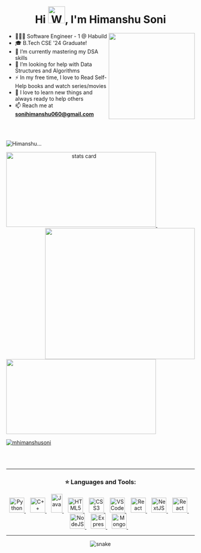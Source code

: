 <h1 align="center">Hi <img src="https://raw.githubusercontent.com/nixin72/nixin72/master/wave.gif" 
         alt="Waving hand animated gif"
         height="45"
         width="45" />, I'm Himanshu Soni</h1>

<img align='right' src="https://media2.giphy.com/media/qgQUggAC3Pfv687qPC/giphy.gif?cid=ecf05e47nsfxk6msyq52s50p4snafpezf6qzzkf82tcy7jw4&rid=giphy.gif&ct=g" width="230">

- 🧑🏻‍💻 Software Engineer - 1 @ Habuild  
- 🎓 B.Tech CSE '24 Graduate!  
- 🌱 I’m currently mastering my DSA skills  
- 🤔 I’m looking for help with Data Structures and Algorithms  
- ⚡ In my free time, I love to Read Self-Help books and watch series/movies  
- 💬 I love to learn new things and always ready to help others  
- 📫 Reach me at **sonihimanshu060@gmail.com**

<br><br>
<p align="left"> <img src="https://komarev.com/ghpvc/?username=ihimanshusoni&label=PROFILE+VIEWS" alt="Himanshu..." /> </p>
<p>
<a align= "center" href="https://github.com/ihimanshusoni">
<img alt="stats card" height="200px" width="400" src="https://github-readme-streak-stats.herokuapp.com/?user=ihimanshusoni&theme=radical">
<img align="right" height="350" width="400" src="https://cdn.dribbble.com/users/2238041/screenshots/4763918/working.gif" /> </a>
         &nbsp;
<img height="200px" width="400" src="https://github-readme-stats.vercel.app/api?username=ihimanshusoni&count_private=true&theme=radical&show_icons=true" />
</p>

<p align="left">
  <a href="https://twitter.com/mhimanshusoni" target="blank">
    <img src="https://img.shields.io/twitter/follow/mhimanshusoni?logo=twitter&style=for-the-badge" alt="mhimanshusoni" />
  </a>
</p>

<br><br>
<hr>

<h3 align="center">⭐ Languages and Tools:</h3>
<p align="center">

<!-- Languages -->
<a href="https://www.python.org" target="_blank"> 
  <img src="https://upload.wikimedia.org/wikipedia/commons/c/c3/Python-logo-notext.svg" alt="Python" width="40" height="40"/> 
</a> &nbsp;&nbsp;
<a href="https://isocpp.org/" target="_blank"> 
  <img src="https://amanguptaofficial.netlify.app/images/c++1.png" alt="C++" width="40" height="40"/> 
</a> &nbsp;&nbsp;
<a href="https://www.java.com/" target="_blank"> 
  <img src="https://upload.wikimedia.org/wikipedia/en/3/30/Java_programming_language_logo.svg" alt="Java" width="30" height="50"/> 
</a> &nbsp;&nbsp;
<a href="https://developer.mozilla.org/en-US/docs/Web/HTML" target="_blank"> 
  <img src="https://amanguptaofficial.netlify.app/images/html.png" alt="HTML5" width="40" height="40"/> 
</a> &nbsp;&nbsp;
<a href="https://developer.mozilla.org/en-US/docs/Web/CSS" target="_blank"> 
  <img src="https://amanguptaofficial.netlify.app/images/css.png" alt="CSS3" width="40" height="40"/> 
</a> &nbsp;&nbsp;

<!-- Tools & Frameworks -->
<a href="https://code.visualstudio.com/" target="_blank"> 
  <img src="https://upload.wikimedia.org/wikipedia/commons/9/9a/Visual_Studio_Code_1.35_icon.svg" alt="VS Code" width="40" height="40"/> 
</a> &nbsp;&nbsp;
<a href="https://reactjs.org/" target="_blank"> 
  <img src="https://upload.wikimedia.org/wikipedia/commons/a/a7/React-icon.svg" alt="React" width="40" height="40"/> 
</a> &nbsp;&nbsp;
<a href="https://nextjs.org/" target="_blank"> 
  <img src="https://upload.wikimedia.org/wikipedia/commons/8/8e/Nextjs-logo.svg" alt="NextJS" width="40" height="40"/> 
</a> &nbsp;&nbsp;
<a href="https://reactnative.dev/" target="_blank"> 
  <img src="https://reactnative.dev/img/header_logo.svg" alt="React Native" width="40" height="40"/> 
</a> &nbsp;&nbsp;
<a href="https://nodejs.org/" target="_blank"> 
  <img src="https://upload.wikimedia.org/wikipedia/commons/d/d9/Node.js_logo.svg" alt="NodeJS" width="40" height="40"/> 
</a> &nbsp;&nbsp;
<a href="https://expressjs.com/" target="_blank"> 
  <img src="https://upload.wikimedia.org/wikipedia/commons/6/64/Expressjs.png" alt="ExpressJS" width="40" height="40"/> 
</a> &nbsp;&nbsp;
<a href="https://www.mongodb.com/" target="_blank"> 
  <img src="https://upload.wikimedia.org/wikipedia/en/4/45/MongoDB-Logo.svg](https://webimages.mongodb.com/_com_assets/cms/kuyjf3vea2hg34taa-horizontal_default_slate_blue.svg" alt="MongoDB" width="40" height="40"/> 
</a> &nbsp;&nbsp;

</p>

<hr>

<p align="center">
  <img src="https://github.com/ihimanshusoni/ihimanshusoni/raw/output/github-contribution-grid-snake.svg" alt="snake">
</p>
